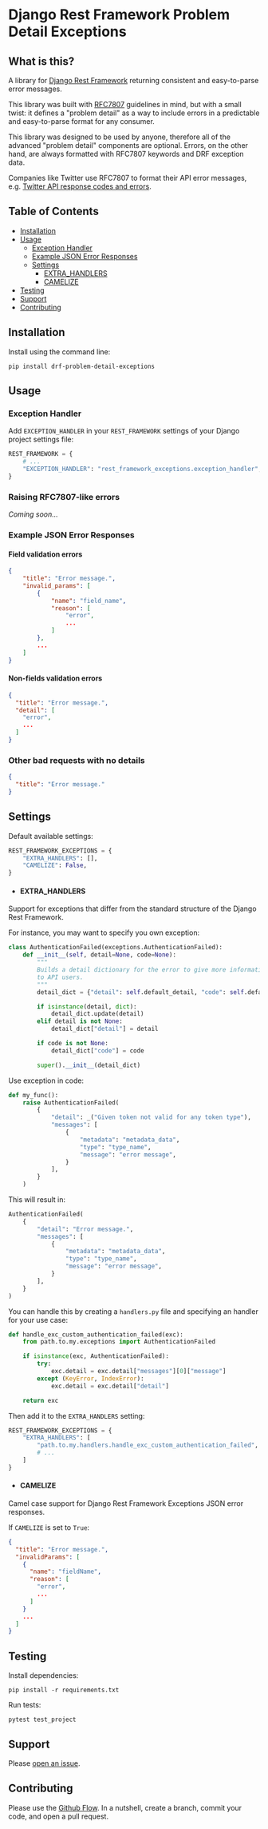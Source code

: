 # Django Rest Framework Problem Detail Exceptions

## What is this?

A library for [Django Rest Framework](https://www.django-rest-framework.org/) returning consistent and easy-to-parse error messages.

This library was built with [RFC7807](https://tools.ietf.org/html/rfc7807) guidelines in mind, but with a small twist: it defines a "problem detail" as a way to include errors in a predictable and easy-to-parse format for any consumer.

This library was designed to be used by anyone, therefore all of the advanced "problem detail" components are optional.
Errors, on the other hand, are always formatted with RFC7807 keywords and DRF exception data.

Companies like Twitter use RFC7807 to format their API error messages, e.g. [Twitter API response codes and errors](https://developer.twitter.com/en/support/twitter-api/error-troubleshooting).

## Table of Contents

- [Installation](#installation)
- [Usage](#usage)
  - [Exception Handler](#exception-handler)
  - [Example JSON Error Responses](#example-json-error-responses)
  - [Settings](#settings)
    - [EXTRA_HANDLERS](#extra_handlers)
    - [CAMELIZE](#camelize)
- [Testing](#testing)
- [Support](#support)
- [Contributing](#contributing)

## Installation

Install using the command line:

```
pip install drf-problem-detail-exceptions
```

## Usage

### Exception Handler

Add `EXCEPTION_HANDLER` in your `REST_FRAMEWORK` settings of your Django project settings file:

```python
REST_FRAMEWORK = {
    # ...
    "EXCEPTION_HANDLER": "rest_framework_exceptions.exception_handler",
}
```

### Raising RFC7807-like errors

_Coming soon..._

### Example JSON Error Responses

#### Field validation errors

```json
{
    "title": "Error message.",
    "invalid_params": [
        {
            "name": "field_name",
            "reason": [
                "error",
                ...
            ]
        },
        ...
    ]
}
```

#### Non-fields validation errors

```json
{
  "title": "Error message.",
  "detail": [
    "error",
    ...
  ]
}
```

### Other bad requests with no details

```json
{
  "title": "Error message."
}
```

## Settings

Default available settings:

```python
REST_FRAMEWORK_EXCEPTIONS = {
    "EXTRA_HANDLERS": [],
    "CAMELIZE": False,
}
```

- #### EXTRA_HANDLERS

Support for exceptions that differ from the standard structure of the Django Rest Framework.

For instance, you may want to specify you own exception:

```python
class AuthenticationFailed(exceptions.AuthenticationFailed):
    def __init__(self, detail=None, code=None):
        """
        Builds a detail dictionary for the error to give more information
        to API users.
        """
        detail_dict = {"detail": self.default_detail, "code": self.default_code}

        if isinstance(detail, dict):
            detail_dict.update(detail)
        elif detail is not None:
            detail_dict["detail"] = detail

        if code is not None:
            detail_dict["code"] = code

        super().__init__(detail_dict)
```

Use exception in code:

```python
def my_func():
    raise AuthenticationFailed(
        {
            "detail": _("Given token not valid for any token type"),
            "messages": [
                {
                    "metadata": "metadata_data",
                    "type": "type_name",
                    "message": "error message",
                }
            ],
        }
    )
```

This will result in:

```python
AuthenticationFailed(
    {
        "detail": "Error message.",
        "messages": [
            {
                "metadata": "metadata_data",
                "type": "type_name",
                "message": "error message",
            }
        ],
    }
)
```

You can handle this by creating a `handlers.py` file and specifying an handler for your use case:

```python
def handle_exc_custom_authentication_failed(exc):
    from path.to.my.exceptions import AuthenticationFailed

    if isinstance(exc, AuthenticationFailed):
        try:
            exc.detail = exc.detail["messages"][0]["message"]
        except (KeyError, IndexError):
            exc.detail = exc.detail["detail"]

    return exc
```

Then add it to the `EXTRA_HANDLERS` setting:

```python
REST_FRAMEWORK_EXCEPTIONS = {
    "EXTRA_HANDLERS": [
        "path.to.my.handlers.handle_exc_custom_authentication_failed",
        # ...
    ]
}
```

- #### CAMELIZE

Camel case support for Django Rest Framework Exceptions JSON error responses.

If `CAMELIZE` is set to `True`:

```json
{
  "title": "Error message.",
  "invalidParams": [
    {
      "name": "fieldName",
      "reason": [
        "error",
        ...
      ]
    }
    ...
  ]
}
```

## Testing

Install dependencies:

```
pip install -r requirements.txt
```

Run tests:

```
pytest test_project
```

## Support

Please [open an issue](https://github.com/gripep/drf-problem-detail-exceptions/issues/new).

## Contributing

Please use the [Github Flow](https://guides.github.com/introduction/flow/). In a nutshell, create a branch, commit your code, and open a pull request.
